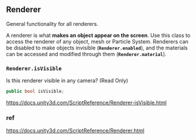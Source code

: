 ## Renderer
General functionality for all renderers.

A renderer is what **makes an object appear on the screen**. Use this class to access the renderer of any object, mesh or Particle System. Renderers can be disabled to make objects invisible (**`Renderer.enabled`**), and the materials can be accessed and modified through them (**`Renderer.material`**).

### `Renderer.isVisible`
Is this renderer visible in any camera? (Read Only)

```cs
public bool isVisible;
```
https://docs.unity3d.com/ScriptReference/Renderer-isVisible.html


### ref 
https://docs.unity3d.com/ScriptReference/Renderer.html
